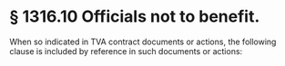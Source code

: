 # § 1316.10   Officials not to benefit.

When so indicated in TVA contract documents or actions, the following clause is included by reference in such documents or actions:


